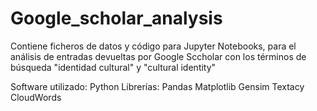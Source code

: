 # Google_scholar_analysis

Contiene ficheros de datos y código para Jupyter Notebooks, para el análisis de entradas devueltas por Google Sccholar 
con los términos de búsqueda "identidad cultural" y "cultural identity"

Software utilizado:
Python
Librerías:
Pandas
Matplotlib
Gensim
Textacy
CloudWords
